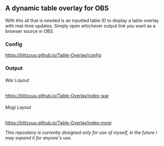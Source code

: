 ## A dynamic table overlay for OBS
With this all that is needed is an inputted table ID to display a table overlay with real-time updates. Simply open whichever output link you want as a browser source in OBS. 
### Config
https://blitzuuu.github.io/Table-Overlay/config
### Output
###### War Layout
https://blitzuuu.github.io/Table-Overlay/index-war
###### Mogi Layout
https://blitzuuu.github.io/Table-Overlay/index-mogi

*This repository is currently designed only for use of myself, in the future I may expand it for anyone's use.* 
